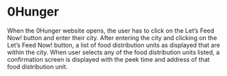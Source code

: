 # 0Hunger
When the 0Hunger website opens, the user has to click on the Let’s Feed Now! button and enter their city. After entering the city and clicking on the Let’s Feed Now! button, a list of food distribution units as displayed that are within the city. When user selects any of the food distribution units listed, a confirmation screen is displayed with the peek time and address of that food distribution unit.

